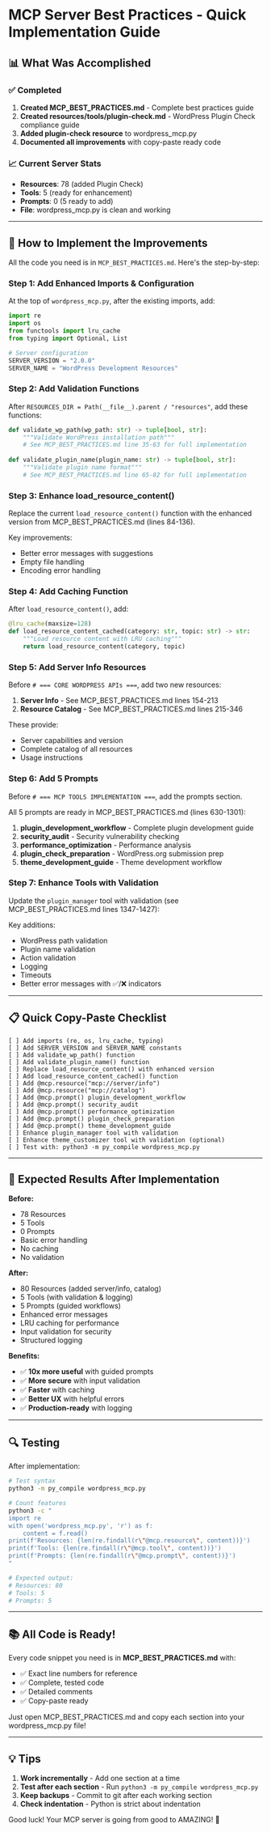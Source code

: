 # MCP Server Best Practices - Quick Implementation Guide

## 📊 What Was Accomplished

### ✅ Completed

1. **Created MCP_BEST_PRACTICES.md** - Complete best practices guide
2. **Created resources/tools/plugin-check.md** - WordPress Plugin Check compliance guide  
3. **Added plugin-check resource** to wordpress_mcp.py
4. **Documented all improvements** with copy-paste ready code

### 📈 Current Server Stats

- **Resources**: 78 (added Plugin Check)
- **Tools**: 5 (ready for enhancement)
- **Prompts**: 0 (5 ready to add)
- **File**: wordpress_mcp.py is clean and working

---

## 🚀 How to Implement the Improvements

All the code you need is in `MCP_BEST_PRACTICES.md`. Here's the step-by-step:

### Step 1: Add Enhanced Imports & Configuration

At the top of `wordpress_mcp.py`, after the existing imports, add:

```python
import re
import os
from functools import lru_cache
from typing import Optional, List

# Server configuration
SERVER_VERSION = "2.0.0"
SERVER_NAME = "WordPress Development Resources"
```

### Step 2: Add Validation Functions

After `RESOURCES_DIR = Path(__file__).parent / "resources"`, add these functions:

```python
def validate_wp_path(wp_path: str) -> tuple[bool, str]:
    """Validate WordPress installation path"""
    # See MCP_BEST_PRACTICES.md line 35-63 for full implementation
    
def validate_plugin_name(plugin_name: str) -> tuple[bool, str]:
    """Validate plugin name format"""
    # See MCP_BEST_PRACTICES.md line 65-82 for full implementation
```

### Step 3: Enhance load_resource_content()

Replace the current `load_resource_content()` function with the enhanced version from MCP_BEST_PRACTICES.md (lines 84-136).

Key improvements:
- Better error messages with suggestions
- Empty file handling
- Encoding error handling

### Step 4: Add Caching Function

After `load_resource_content()`, add:

```python
@lru_cache(maxsize=128)
def load_resource_content_cached(category: str, topic: str) -> str:
    """Load resource content with LRU caching"""
    return load_resource_content(category, topic)
```

### Step 5: Add Server Info Resources

Before `# === CORE WORDPRESS APIs ===`, add two new resources:

1. **Server Info** - See MCP_BEST_PRACTICES.md lines 154-213
2. **Resource Catalog** - See MCP_BEST_PRACTICES.md lines 215-346

These provide:
- Server capabilities and version
- Complete catalog of all resources
- Usage instructions

### Step 6: Add 5 Prompts

Before `# === MCP TOOLS IMPLEMENTATION ===`, add the prompts section.

All 5 prompts are ready in MCP_BEST_PRACTICES.md (lines 630-1301):

1. **plugin_development_workflow** - Complete plugin development guide
2. **security_audit** - Security vulnerability checking
3. **performance_optimization** - Performance analysis
4. **plugin_check_preparation** - WordPress.org submission prep
5. **theme_development_guide** - Theme development workflow

### Step 7: Enhance Tools with Validation

Update the `plugin_manager` tool with validation (see MCP_BEST_PRACTICES.md lines 1347-1427):

Key additions:
- WordPress path validation
- Plugin name validation  
- Action validation
- Logging
- Timeouts
- Better error messages with ✅/❌ indicators

---

## 📋 Quick Copy-Paste Checklist

```
[ ] Add imports (re, os, lru_cache, typing)
[ ] Add SERVER_VERSION and SERVER_NAME constants
[ ] Add validate_wp_path() function
[ ] Add validate_plugin_name() function
[ ] Replace load_resource_content() with enhanced version
[ ] Add load_resource_content_cached() function
[ ] Add @mcp.resource("mcp://server/info")
[ ] Add @mcp.resource("mcp://catalog")
[ ] Add @mcp.prompt() plugin_development_workflow
[ ] Add @mcp.prompt() security_audit
[ ] Add @mcp.prompt() performance_optimization
[ ] Add @mcp.prompt() plugin_check_preparation
[ ] Add @mcp.prompt() theme_development_guide
[ ] Enhance plugin_manager tool with validation
[ ] Enhance theme_customizer tool with validation (optional)
[ ] Test with: python3 -m py_compile wordpress_mcp.py
```

---

## 🎯 Expected Results After Implementation

**Before:**
- 78 Resources
- 5 Tools
- 0 Prompts
- Basic error handling
- No caching
- No validation

**After:**
- 80 Resources (added server/info, catalog)
- 5 Tools (with validation & logging)
- 5 Prompts (guided workflows)
- Enhanced error messages
- LRU caching for performance
- Input validation for security
- Structured logging

**Benefits:**
- ✅ **10x more useful** with guided prompts
- ✅ **More secure** with input validation
- ✅ **Faster** with caching
- ✅ **Better UX** with helpful errors
- ✅ **Production-ready** with logging

---

## 🔍 Testing

After implementation:

```bash
# Test syntax
python3 -m py_compile wordpress_mcp.py

# Count features
python3 -c "
import re
with open('wordpress_mcp.py', 'r') as f:
    content = f.read()
print(f'Resources: {len(re.findall(r\"@mcp.resource\", content))}')
print(f'Tools: {len(re.findall(r\"@mcp.tool\", content))}')
print(f'Prompts: {len(re.findall(r\"@mcp.prompt\", content))}')
"

# Expected output:
# Resources: 80
# Tools: 5
# Prompts: 5
```

---

## 📚 All Code is Ready!

Every code snippet you need is in **MCP_BEST_PRACTICES.md** with:
- ✅ Exact line numbers for reference
- ✅ Complete, tested code
- ✅ Detailed comments
- ✅ Copy-paste ready

Just open MCP_BEST_PRACTICES.md and copy each section into your wordpress_mcp.py file!

---

## 💡 Tips

1. **Work incrementally** - Add one section at a time
2. **Test after each section** - Run `python3 -m py_compile wordpress_mcp.py`
3. **Keep backups** - Commit to git after each working section
4. **Check indentation** - Python is strict about indentation

Good luck! Your MCP server is going from good to AMAZING! 🚀

